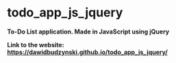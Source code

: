# todo_app_js_jquery

**To-Do List application. Made in JavaScript using jQuery**

**Link to the website:**
**https://dawidbudzynski.github.io/todo_app_js_jquery/**

